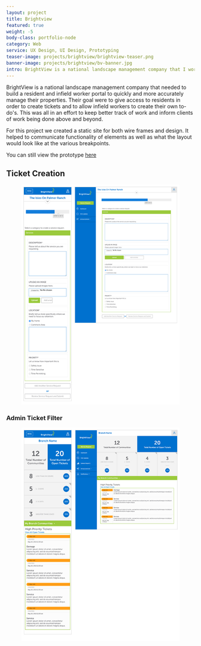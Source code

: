 ```yaml
---
layout: project
title: Brightview
featured: true
weight: -5
body-class: portfolio-node
category: Web
service: UX Design, UI Design, Prototyping
teaser-image: projects/brightview/brightview-teaser.png
banner-image: projects/brightview/bv-banner.jpg
intro: BrightView is a national landscape management company that I worked on while at NEWMEDIA. I created a complete set of interactive wire-frames that incorporated user flow as well as interactions.
---
```

<section class="information">
	<div class="two-column">
		<p>BrightView is a national landscape management company that needed to build a resident and infield worker portal to quickly and more accurately manage their properties. Their goal were to give access to residents in order to create tickets and to allow infield workers to create their own to-do's. This was all in an effort to keep better track of work and inform clients of work being done above and beyond.</p>
		<p>For this project we created a static site for both wire frames and design. It helped to communicate functionality of elements as well as what the layout would look like at the various breakpoints.</p>
		<p>You can still view the prototype <a href="http://newmediadenver.github.io/bv">here</a></p>
	</div>
	<h2>Ticket Creation</h2>
	<figure>
		<img src="/assets/img/projects/brightview/bv-ticket.jpg" />
	</figure>
	<h3>Admin Ticket Filter</h3>
	<figure>
		<img src="/assets/img/projects/brightview/admin-dashboard-mobile.jpg" />
	</figure>
</section>